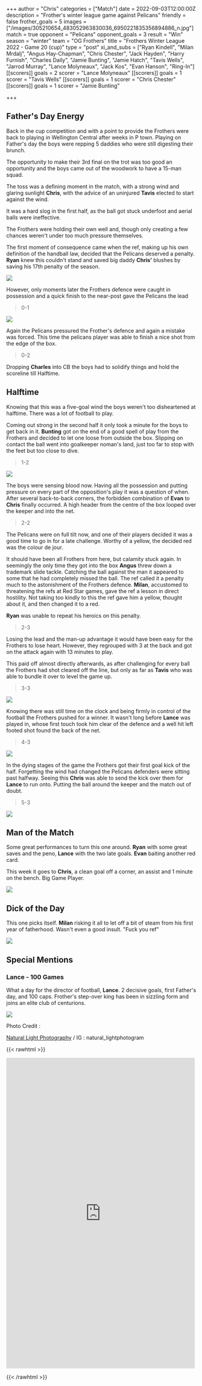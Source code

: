 +++
author = "Chris"
categories = ["Match"]
date = 2022-09-03T12:00:00Z
description = "Frother's winter league game against Pelicans"
friendly = false
frother_goals = 5
images = ["/images/305210654_483052963830036_6950221835356894886_n.jpg"]
match = true
opponent = "Pelicans"
opponent_goals = 3
result = "Win"
season = "winter"
team = "OG Frothers"
title = "Frothers Winter League 2022 - Game 20 (cup)"
type = "post"
xi_and_subs = ["Ryan Kindell", "Milan Mrdalj", "Angus Hay-Chapman", "Chris Chester", "Jack Hayden", "Harry Furnish", "Charles Daily", "Jamie Bunting", "Jamie Hatch", "Tavis Wells", "Jarrod Murray", "Lance Molyneaux", "Jack Kos", "Evan Hanson", "Ring-In"]
[[scorers]]
goals = 2
scorer = "Lance Molyneaux"
[[scorers]]
goals = 1
scorer = "Tavis Wells"
[[scorers]]
goals = 1
scorer = "Chris Chester"
[[scorers]]
goals = 1
scorer = "Jamie Bunting"

+++
## Father's Day Energy

Back in the cup competition and with a point to provide the Frothers were back to playing in Wellington Central after weeks in P town. Playing on Father's day the boys were repping 5 daddies who were still digesting their brunch.

The opportunity to make their 3rd final on the trot was too good an opportunity and the boys came out of the woodwork to have a 15-man squad.

The toss was a defining moment in the match, with a strong wind and glaring sunlight **Chris**, with the advice of an uninjured **Tavis** elected to start against the wind.

It was a hard slog in the first half, as the ball got stuck underfoot and aerial balls were ineffective.

The Frothers were holding their own well and, though only creating a few chances weren't under too much pressure themselves.

The first moment of consequence came when the ref, making up his own definition of the handball law, decided that the Pelicans deserved a penalty. **Ryan** knew this couldn't stand and saved big daddy **Chris'** blushes by saving his 17th penalty of the season.

![](/images/302428427_483051650496834_3912033470077153648_n.jpg)

However, only moments later the Frothers defence were caught in possession and a quick finish to the near-post gave the Pelicans the lead

> 0-1

![](/images/301507237_483051680496831_7541477778878338828_n.jpg)

Again the Pelicans pressured the Frother's defence and again a mistake was forced. This time the pelicans player was able to finish a nice shot from the edge of the box.

> 0-2

Dropping **Charles** into CB the boys had to solidify things and hold the scoreline till Halftime.

## Halftime

Knowing that this was a five-goal wind the boys weren't too disheartened at halftime. There was a lot of football to play.

Coming out strong in the second half it only took a minute for the boys to get back in it. **Bunting** got on the end of a good spell of play from the Frothers and decided to let one loose from outside the box. Slipping on contact the ball went into goalkeeper noman's land, just too far to stop with the feet but too close to dive.

> 1-2

![](/images/302445434_483052550496744_6931658842732258065_n.jpg)

The boys were sensing blood now. Having all the possession and putting pressure on every part of the opposition's play it was a question of when. After several back-to-back corners, the forbidden combination of **Evan** to **Chris** finally occurred. A high header from the centre of the box looped over the keeper and into the net.

> 2-2

The Pelicans were on full tilt now, and one of their players decided it was a good time to go in for a late challenge. Worthy of a yellow, the decided red was the colour de jour.

It should have been all Frothers from here, but calamity stuck again. In seemingly the only time they got into the box **Angus** threw down a trademark slide tackle. Catching the ball against the man it appeared to some that he had completely missed the ball. The ref called it a penalty much to the astonishment of the Frothers defence. **Milan**, accustomed to threatening the refs at Red Star games, gave the ref a lesson in direct hostility. Not taking too kindly to this the ref gave him a yellow, thought about it, and then changed it to a red.

**Ryan** was unable to repeat his heroics on this penalty.

> 2-3

Losing the lead and the man-up advantage it would have been easy for the Frothers to lose heart. However, they regrouped with 3 at the back and got on the attack again with 13 minutes to play.

This paid off almost directly afterwards, as after challenging for every ball the Frothers had shot cleared off the line, but only as far as **Tavis** who was able to bundle it over to level the game up.

> 3-3

![](/images/305115390_483049820497017_1704678467484898296_n.jpg)

Knowing there was still time on the clock and being firmly in control of the football the Frothers pushed for a winner. It wasn't long before **Lance** was played in, whose first touch took him clear of the defence and a well hit left footed shot found the back of the net.

> 4-3

![](/images/305036601_483051620496837_5263630277793428701_n.jpg)

In the dying stages of the game the Frothers got their first goal kick of the half. Forgetting the wind had changed the Pelicans defenders were sitting past halfway. Seeing this **Chris** was able to send the kick over them for **Lance** to run onto. Putting the ball around the keeper and the match out of doubt.

> 5-3

![](/images/302291593_483051897163476_5310256614134633096_n.jpg)

## Man of the Match

Some great performances to turn this one around. **Ryan** with some great saves and the peno, **Lance** with the two late goals. **Evan** baiting another red card.

This week it goes to **Chris**, a clean goal off a corner, an assist and 1 minute on the bench. Big Game Player.

![](/images/302337789_483051983830134_6123124614407505674_n.jpg)

## Dick of the Day

This one picks itself. **Milan** risking it all to let off a bit of steam from his first year of fatherhood. Wasn't even a good insult. "Fuck you ref"

![](/images/img_9506-custom.jpg)

## Special Mentions

### Lance - 100 Games

What a day for the director of football, **Lance**. 2 decisive goals, first Father's day, and 100 caps. Frother's step-over king has been in sizzling form and joins an elite club of centurions.

![](/images/228404266_3448410588718555_8093951335355050790_n.jpg)

Photo Credit :

[Natural Light Photography](https://www.facebook.com/naturallightphotographycompany?__cft__%5B0%5D=AZXEiZDcuhrmVo_M6TKTudvmbLe5X-vYCiQNwhhA1xJWqKTfj_TVp8WgxcRIFIvcM0UWib0koHOkpoHnkII_CUXr5A0_mSnxzGIwDhg4hseqMPC79tTdd1LHd_DkTtoj9DV6_mPsk_xUNn4j7Skd_htTbz95jk01Qn0YCANUWSYPWA&__tn__=-%5DK-R) / IG : natural_lightphotogram

{{< rawhtml >}} <div class="row">

<iframe src="https://www.facebook.com/plugins/post.php?href=https%3A%2F%2Fwww.facebook.com%2FNZSundayFootball%2Fposts%2Fpfbid0GQ8UqK2f1EdTR1oR1nnTKVeTJeRAjoCCmX1XqebHjaVuLqh1Jor1cosuzPrzx4NGl&show_text=true&width=500" width="500" height="823" style="border:none;overflow:hidden" scrolling="no" frameborder="0" allowfullscreen="true" allow="autoplay; clipboard-write; encrypted-media; picture-in-picture; web-share"></iframe>

 </div>

{{< /rawhtml >}}